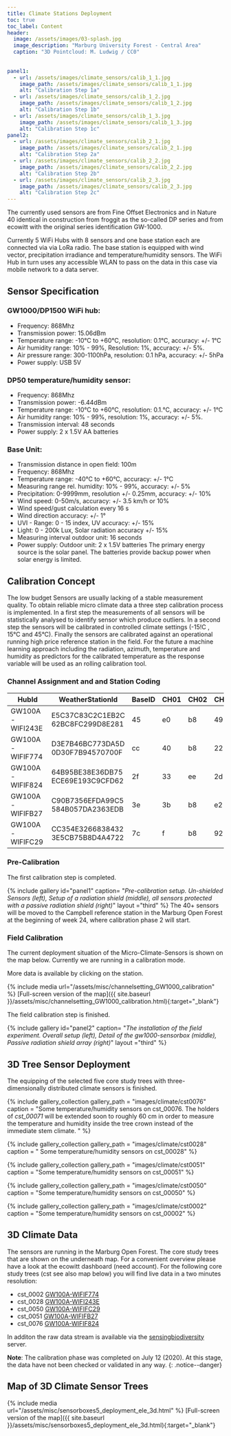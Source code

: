 ```yaml
---
title: Climate Stations Deployment
toc: true
toc_label: Content
header:
  image: /assets/images/03-splash.jpg
  image_description: "Marburg University Forest - Central Area"
  caption: "3D Pointcloud: M. Ludwig / CC0"
  
  
panel1:
  - url: /assets/images/climate_sensors/calib_1_1.jpg
    image_path: /assets/images/climate_sensors/calib_1_1.jpg
    alt: "Calibration Step 1a"
  - url: /assets/images/climate_sensors/calib_1_2.jpg
    image_path: /assets/images/climate_sensors/calib_1_2.jpg
    alt: "Calibration Step 1b"
  - url: /assets/images/climate_sensors/calib_1_3.jpg
    image_path: /assets/images/climate_sensors/calib_1_3.jpg
    alt: "Calibration Step 1c"   
panel2:
  - url: /assets/images/climate_sensors/calib_2_1.jpg
    image_path: /assets/images/climate_sensors/calib_2_1.jpg
    alt: "Calibration Step 2a"
  - url: /assets/images/climate_sensors/calib_2_2.jpg
    image_path: /assets/images/climate_sensors/calib_2_2.jpg
    alt: "Calibration Step 2b"
  - url: /assets/images/climate_sensors/calib_2_3.jpg
    image_path: /assets/images/climate_sensors/calib_2_3.jpg
    alt: "Calibration Step 2c"       
---
```



The currently used sensors are from Fine Offset Electronics and in Nature 40 identical in construction from froggit as the so-called DP series and from ecowitt with the original series identification GW-1000.<!--more-->

Currently 5 WiFi Hubs with 8 sensors and one base station each are connected  via via LoRa radio. The base station is equipped with wind vector, precipitation irradiance and temperature/humidity sensors. The WiFi Hub in turn uses any accessible WLAN to pass on the data in this case via mobile network to a data server.  

## Sensor Specification 

### GW1000/DP1500 WiFi hub:
* Frequency: 868Mhz
* Transmission power: 15.06dBm
* Temperature range: -10°C to +60°C, resolution: 0.1°C, accuracy: +/- 1°C
* Air humidity range: 10% - 99%, Resolution: 1%, accuracy: +/- 5%.
* Air pressure range: 300-1100hPa, resolution: 0.1 hPa, accuracy: +/- 5hPa
* Power supply: USB 5V

### DP50 temperature/humidity sensor:
* Frequency: 868Mhz
* Transmission power: -6.44dBm
* Temperature range: -10°C to +60°C, resolution: 0.1.°C, accuracy: +/- 1°C
* Air humidity range: 10% - 99%, resolution: 1%, accuracy: +/- 5%.
* Transmission interval: 48 seconds
* Power supply: 2 x 1.5V AA batteries
  
### Base Unit:
* Transmission distance in open field: 100m
* Frequency: 868Mhz
* Temperature range: -40°C to +60°C, accuracy: +/- 1°C
* Measuring range rel. humidity: 10% - 99%, accuracy: +/- 5%
* Precipitation: 0-9999mm, resolution  +/- 0.25mm, accuracy: +/- 10%
* Wind speed: 0-50m/s, accuracy: +/- 3.5 km/h or 10%
* Wind speed/gust calculation every 16 s
* Wind direction accuracy: +/- 1°
* UVI - Range: 0 - 15 index, UV accuracy: +/- 15%
* Light: 0 - 200k Lux, Solar radiation accuracy +/- 15%
* Measuring interval outdoor unit: 16 seconds
* Power supply:  Outdoor unit: 2 x 1.5V batteries The primary energy source is the solar panel. The batteries provide backup power when solar energy is limited.



## Calibration Concept

The low budget Sensors are usually lacking of a stable measurement quality. To obtain reliable micro climate data a three step calibration process is implemented. In a first step the measurements of all sensors will be statistically analysed to identify sensor which produce outliers. In a second step the sensors will be calibrated in controlled climate settings (-15!C , 15°C and 45°C). Finally the sensors are calibrated against an operational running high price reference station in the field. 
For the future a machine learning approach including the radiation, azimuth, temperature and humidity as predictors for the calibrated temperature as the response variable will be used as an rolling calibration tool. 

### Channel Assignment and and Station Coding

|HubId          |WeatherStationId                |BaseID|CH01|CH02|CH03|CH04|CH05|CH06|CH07|CH08|
|---------------|--------------------------------|------|----|----|----|----|----|----|----|----|
|GW100A-WIFI243E|E5C37C83C2C1EB2C 62BC8FC299D8E281|45    |e0  |b8  |49  |c8  |42  |eb  |20  |bc  |
|GW100A-WIFIF774|D3E7B46BC773DA5D 0D30F7B94570700F|cc    |40  |b8  |22  |bb  |d   |db  |5b  |65  |
|GW100A-WIFIF824|64B95BE38E36DB75 ECE69E193C9CFD62|2f    |33  |ee  |2d  |c0  |fd  |f1  |6e  |7a  |
|GW100A-WIFIFB27|C90B7356EFDA99C5 584B057DA2363EDB|3e    |3b  |b8  |e2  |4d  |89  |d2  |c3  |d3  |
|GW100A-WIFIFC29|CC354E3266838432 3E5CB75B8D4A4722|7c    |f   |b8  |92  |9c  |c   |57  |53  |9d  |


### Pre-Calibration

The first calibration step is completed. 


{% include gallery id="panel1"  caption= "*Pre-calibration setup. Un-shielded Sensors (left), Setup of a radiation shield (middle), all sensors protected with a passive radiation shield (right)*" layout ="third"  %}
The 40+ sensors will be moved to the Campbell reference station in the Marburg Open Forest at the beginning of week 24, where calibration phase 2 will start.

### Field Calibration 

The current deployment situation of the Micro-Climate-Sensors is shown on the map below. Currently we are running in a calibration mode. 

More data is available by clicking on the station.

{% include media url="/assets/misc/channelsetting_GW1000_calibration" %}
[Full-screen version of the map]({{ site.baseurl }}/assets/misc/channelsetting_GW1000_calibration.html){:target="_blank"}


The field calibration step is finished. 


{% include gallery id="panel2"  caption= "*The installation of the field experiment. Overall setup (left), Detail of the gw1000-sensorbox  (middle), Passive radiation shield array (right)*" layout ="third"  %}


## 3D Tree Sensor Deployment

The equipping of the selected five core study trees with three-dimensionally distributed climate sensors is finished. 

{% include gallery_collection gallery_path = "images/climate/cst0076" caption = "Some temperature/humidity sensors on cst_00076. The holders of *cst_00071* will be extended soon to roughly 60 cm in order to measure the temperature and humidity inside the tree crown instead of the immediate stem climate. " %}

{% include gallery_collection gallery_path = "images/climate/cst0028" caption = " Some temperature/humidity sensors on cst_00028" %}

{% include gallery_collection gallery_path = "images/climate/cst0051" caption = "Some temperature/humidity sensors on cst_00051" %}

{% include gallery_collection gallery_path = "images/climate/cst0050" caption = "Some temperature/humidity sensors on  cst_00050" %}


{% include gallery_collection gallery_path = "images/climate/cst0002" caption = "Some temperature/humidity sensors on cst_00002" %}











## 3D Climate Data

The sensors are running in the Marburg Open Forest. The core study trees that are shown on the underneath map. For a convenient overview please have a look at the ecowitt dashboard (need account). For the following core study trees (cst see also map below) you will find live data in a two minutes resolution:

*  cst_0002 [GW100A-WIFIF774](https://www.ecowitt.net/home/index?id=20163)
*  cst_0028 [GW100A-WIFI243E](https://www.ecowitt.net/home/index?id=20164)
*  cst_0050 [GW100A-WIFIFC29](https://www.ecowitt.net/home/index?id=20166)
*  cst_0051 [GW100A-WIFIFB27](https://www.ecowitt.net/home/index?id=20243)
*  cst_0076 [GW100A-WIFIF824](https://www.ecowitt.net/home/index?id=20141) 


In additon the raw data stream is available via the [sensingbiodiversity](http://137.248.191.215:1527/) server.

**Note**: The calibration phase was completed on July 12 (2020). At this stage, the data have not been checked or validated in any way.
{: .notice--danger}
## Map of 3D Climate Sensor Trees

{% include media url="/assets/misc/sensorboxes5_deployment_ele_3d.html" %}
[Full-screen version of the map]({{ site.baseurl }}/assets/misc/sensorboxes5_deployment_ele_3d.html){:target="_blank"}


